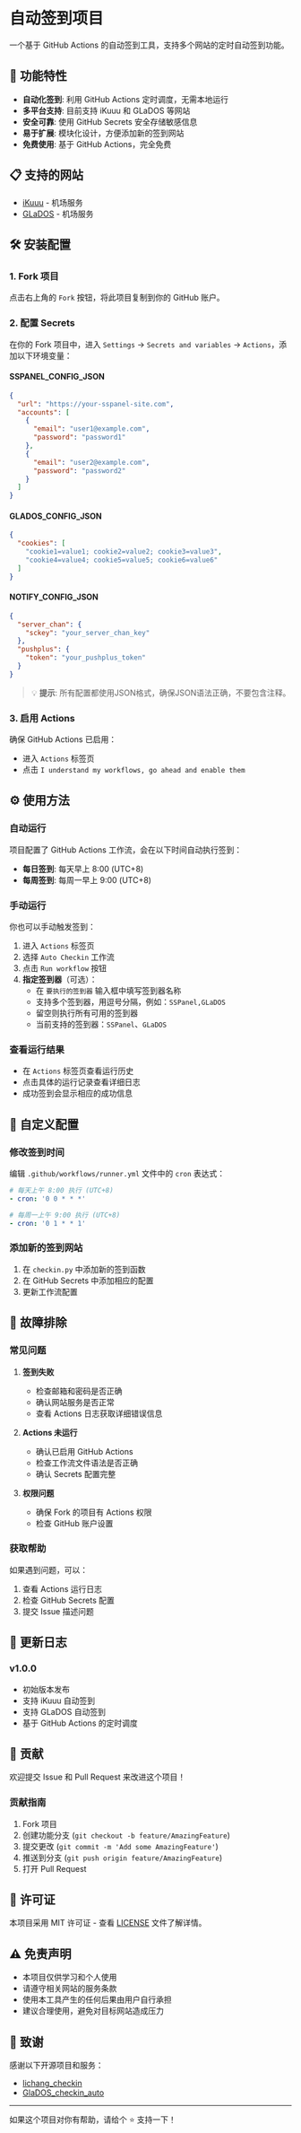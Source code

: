 # 自动签到项目

一个基于 GitHub Actions 的自动签到工具，支持多个网站的定时自动签到功能。

## 🚀 功能特性

- **自动化签到**: 利用 GitHub Actions 定时调度，无需本地运行
- **多平台支持**: 目前支持 iKuuu 和 GLaDOS 等网站
- **安全可靠**: 使用 GitHub Secrets 安全存储敏感信息
- **易于扩展**: 模块化设计，方便添加新的签到网站
- **免费使用**: 基于 GitHub Actions，完全免费

## 📋 支持的网站

- [iKuuu](https://ikuuu.ch) - 机场服务
- [GLaDOS](https://glados.rocks) - 机场服务

## 🛠️ 安装配置

### 1. Fork 项目

点击右上角的 `Fork` 按钮，将此项目复制到你的 GitHub 账户。

### 2. 配置 Secrets

在你的 Fork 项目中，进入 `Settings` → `Secrets and variables` → `Actions`，添加以下环境变量：

#### SSPANEL_CONFIG_JSON
```json
{
  "url": "https://your-sspanel-site.com",
  "accounts": [
    {
      "email": "user1@example.com",
      "password": "password1"
    },
    {
      "email": "user2@example.com",
      "password": "password2"
    }
  ]
}
```

#### GLADOS_CONFIG_JSON
```json
{
  "cookies": [
    "cookie1=value1; cookie2=value2; cookie3=value3",
    "cookie4=value4; cookie5=value5; cookie6=value6"
  ]
}
```

#### NOTIFY_CONFIG_JSON
```json
{
  "server_chan": {
    "sckey": "your_server_chan_key"
  },
  "pushplus": {
    "token": "your_pushplus_token"
  }
}
```

> 💡 **提示**: 所有配置都使用JSON格式，确保JSON语法正确，不要包含注释。

### 3. 启用 Actions

确保 GitHub Actions 已启用：
- 进入 `Actions` 标签页
- 点击 `I understand my workflows, go ahead and enable them`

## ⚙️ 使用方法

### 自动运行

项目配置了 GitHub Actions 工作流，会在以下时间自动执行签到：

- **每日签到**: 每天早上 8:00 (UTC+8)
- **每周签到**: 每周一早上 9:00 (UTC+8)

### 手动运行

你也可以手动触发签到：

1. 进入 `Actions` 标签页
2. 选择 `Auto Checkin` 工作流
3. 点击 `Run workflow` 按钮
4. **指定签到器**（可选）：
   - 在 `要执行的签到器` 输入框中填写签到器名称
   - 支持多个签到器，用逗号分隔，例如：`SSPanel,GLaDOS`
   - 留空则执行所有可用的签到器
   - 当前支持的签到器：`SSPanel`、`GLaDOS`

### 查看运行结果

- 在 `Actions` 标签页查看运行历史
- 点击具体的运行记录查看详细日志
- 成功签到会显示相应的成功信息

## 🔧 自定义配置

### 修改签到时间

编辑 `.github/workflows/runner.yml` 文件中的 `cron` 表达式：

```yaml
# 每天上午 8:00 执行 (UTC+8)
- cron: '0 0 * * *'

# 每周一上午 9:00 执行 (UTC+8)
- cron: '0 1 * * 1'
```

### 添加新的签到网站

1. 在 `checkin.py` 中添加新的签到函数
2. 在 GitHub Secrets 中添加相应的配置
3. 更新工作流配置

## 🐛 故障排除

### 常见问题

1. **签到失败**
   - 检查邮箱和密码是否正确
   - 确认网站服务是否正常
   - 查看 Actions 日志获取详细错误信息

2. **Actions 未运行**
   - 确认已启用 GitHub Actions
   - 检查工作流文件语法是否正确
   - 确认 Secrets 配置完整

3. **权限问题**
   - 确保 Fork 的项目有 Actions 权限
   - 检查 GitHub 账户设置

### 获取帮助

如果遇到问题，可以：

1. 查看 Actions 运行日志
2. 检查 GitHub Secrets 配置
3. 提交 Issue 描述问题

## 📝 更新日志

### v1.0.0
- 初始版本发布
- 支持 iKuuu 自动签到
- 支持 GLaDOS 自动签到
- 基于 GitHub Actions 的定时调度

## 🤝 贡献

欢迎提交 Issue 和 Pull Request 来改进这个项目！

### 贡献指南

1. Fork 项目
2. 创建功能分支 (`git checkout -b feature/AmazingFeature`)
3. 提交更改 (`git commit -m 'Add some AmazingFeature'`)
4. 推送到分支 (`git push origin feature/AmazingFeature`)
5. 打开 Pull Request

## 📄 许可证

本项目采用 MIT 许可证 - 查看 [LICENSE](LICENSE) 文件了解详情。

## ⚠️ 免责声明

- 本项目仅供学习和个人使用
- 请遵守相关网站的服务条款
- 使用本工具产生的任何后果由用户自行承担
- 建议合理使用，避免对目标网站造成压力

## 🌟 致谢

感谢以下开源项目和服务：

- [lichang_checkin](https://github.com/bighammer-link/jichang_checkin)
- [GlaDOS_checkin_auto](https://github.com/domeniczz/GLaDOS_checkin_auto)

---

如果这个项目对你有帮助，请给个 ⭐️ 支持一下！